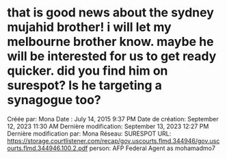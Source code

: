 # that is good news about the sydney mujahid brother! i will let my melbourne brother know. maybe he will be interested for us to get ready quicker. did you find him on surespot? Is he targeting a synagogue too?

Créée par: Mona
Date : July 14, 2015 9:37 PM
Date de création: September 12, 2023 11:30 AM
Dernière modification: September 13, 2023 12:27 PM
Dernière modification par: Mona
Réseau: SURESPOT
URL: https://storage.courtlistener.com/recap/gov.uscourts.flmd.344946/gov.uscourts.flmd.344946.100.2.pdf
person: AFP Federal Agent as mohamadmo7
